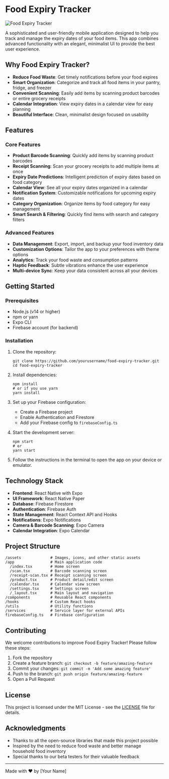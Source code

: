 # Food Expiry Tracker

![Food Expiry Tracker](./assets/logo.png)

A sophisticated and user-friendly mobile application designed to help you track and manage the expiry dates of your food items. This app combines advanced functionality with an elegant, minimalist UI to provide the best user experience.

## Why Food Expiry Tracker?

- **Reduce Food Waste**: Get timely notifications before your food expires
- **Smart Organization**: Categorize and track all food items in your pantry, fridge, and freezer
- **Convenient Scanning**: Easily add items by scanning product barcodes or entire grocery receipts
- **Calendar Integration**: View expiry dates in a calendar view for easy planning
- **Beautiful Interface**: Clean, minimalist design focused on usability

## Features

### Core Features

- **Product Barcode Scanning**: Quickly add items by scanning product barcodes
- **Receipt Scanning**: Scan your grocery receipts to add multiple items at once
- **Expiry Date Predictions**: Intelligent prediction of expiry dates based on food category
- **Calendar View**: See all your expiry dates organized in a calendar
- **Notification System**: Customizable notifications for upcoming expiry dates
- **Category Organization**: Organize items by food category for easy management
- **Smart Search & Filtering**: Quickly find items with search and category filters

### Advanced Features

- **Data Management**: Export, import, and backup your food inventory data
- **Customization Options**: Tailor the app to your preferences with theme options
- **Analytics**: Track your food waste and consumption patterns
- **Haptic Feedback**: Subtle vibrations enhance the user experience
- **Multi-device Sync**: Keep your data consistent across all your devices

## Getting Started

### Prerequisites

- Node.js (v14 or higher)
- npm or yarn
- Expo CLI
- Firebase account (for backend)

### Installation

1. Clone the repository:
   ```
   git clone https://github.com/yourusername/food-expiry-tracker.git
   cd food-expiry-tracker
   ```

2. Install dependencies:
   ```
   npm install
   # or if you use yarn
   yarn install
   ```

3. Set up your Firebase configuration:
   - Create a Firebase project
   - Enable Authentication and Firestore
   - Add your Firebase config to `firebaseConfig.ts`

4. Start the development server:
   ```
   npm start
   # or
   yarn start
   ```

5. Follow the instructions in the terminal to open the app on your device or emulator.

## Technology Stack

- **Frontend**: React Native with Expo
- **UI Framework**: React Native Paper
- **Database**: Firebase Firestore
- **Authentication**: Firebase Auth
- **State Management**: React Context API and Hooks
- **Notifications**: Expo Notifications
- **Camera & Barcode Scanning**: Expo Camera
- **Calendar Integration**: Expo Calendar

## Project Structure

```
/assets             # Images, icons, and other static assets
/app                # Main application code
  /index.tsx        # Home screen
  /scan.tsx         # Barcode scanning screen
  /receipt-scan.tsx # Receipt scanning screen
  /product.tsx      # Product detail/edit screen
  /calendar.tsx     # Calendar view screen
  /settings.tsx     # Settings screen
  /_layout.tsx      # Main layout and navigation
/components         # Reusable React components
/hooks              # Custom React hooks
/utils              # Utility functions
/services           # Service layer for external APIs
firebaseConfig.ts   # Firebase configuration
```

## Contributing

We welcome contributions to improve Food Expiry Tracker! Please follow these steps:

1. Fork the repository
2. Create a feature branch: `git checkout -b feature/amazing-feature`
3. Commit your changes: `git commit -m 'Add some amazing feature'`
4. Push to the branch: `git push origin feature/amazing-feature`
5. Open a Pull Request

## License

This project is licensed under the MIT License - see the [LICENSE](LICENSE) file for details.

## Acknowledgments

- Thanks to all the open-source libraries that made this project possible
- Inspired by the need to reduce food waste and better manage household food inventory
- Special thanks to our beta testers for their valuable feedback

---

Made with ❤️ by [Your Name]
